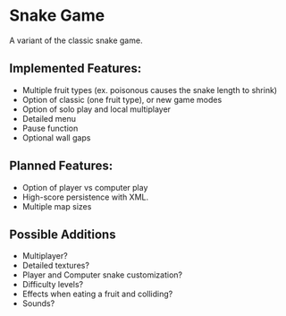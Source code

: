 # Snake Game
A variant of the classic snake game.

## Implemented Features:
  * Multiple fruit types (ex. poisonous causes the snake length to shrink)
  * Option of classic (one fruit type), or new game modes
  * Option of solo play and local multiplayer
  * Detailed menu
  * Pause function
  * Optional wall gaps

## Planned Features:
  * Option of player vs computer play
  * High-score persistence with XML.
  * Multiple map sizes
 
## Possible Additions

  * Multiplayer?
  * Detailed textures?
  * Player and Computer snake customization?
  * Difficulty levels?
  * Effects when eating a fruit and colliding?
  * Sounds?
